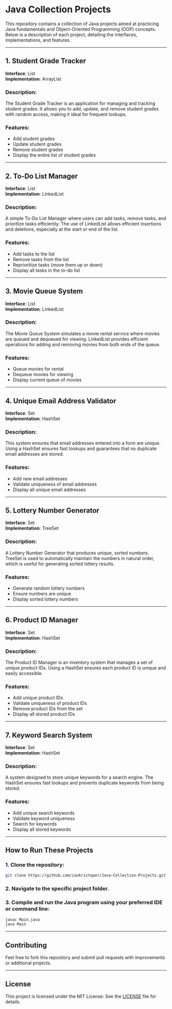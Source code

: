 # Java Collection Projects    

This repository contains a collection of Java projects aimed at practicing Java fundamentals and Object-Oriented Programming (OOP) concepts. Below is a description of each project, detailing the interfaces, implementations, and features.

---

## 1. Student Grade Tracker  

**Interface**: List  
**Implementation**: ArrayList  

### Description:
The Student Grade Tracker is an application for managing and tracking student grades. It allows you to add, update, and remove student grades with random access, making it ideal for frequent lookups.

### Features:
- Add student grades
- Update student grades
- Remove student grades
- Display the entire list of student grades

---

## 2. To-Do List Manager

**Interface**: List  
**Implementation**: LinkedList  

### Description:
A simple To-Do List Manager where users can add tasks, remove tasks, and prioritize tasks efficiently. The use of LinkedList allows efficient insertions and deletions, especially at the start or end of the list.

### Features:
- Add tasks to the list
- Remove tasks from the list
- Reprioritize tasks (move them up or down)
- Display all tasks in the to-do list

---

## 3. Movie Queue System

**Interface**: List  
**Implementation**: LinkedList  

### Description:
The Movie Queue System simulates a movie rental service where movies are queued and dequeued for viewing. LinkedList provides efficient operations for adding and removing movies from both ends of the queue.

### Features:
- Queue movies for rental
- Dequeue movies for viewing
- Display current queue of movies

---

## 4. Unique Email Address Validator

**Interface**: Set  
**Implementation**: HashSet  

### Description:
This system ensures that email addresses entered into a form are unique. Using a HashSet ensures fast lookups and guarantees that no duplicate email addresses are stored.

### Features:
- Add new email addresses
- Validate uniqueness of email addresses
- Display all unique email addresses

---

## 5. Lottery Number Generator

**Interface**: Set  
**Implementation**: TreeSet  

### Description:
A Lottery Number Generator that produces unique, sorted numbers. TreeSet is used to automatically maintain the numbers in natural order, which is useful for generating sorted lottery results.

### Features:
- Generate random lottery numbers
- Ensure numbers are unique
- Display sorted lottery numbers

---

## 6. Product ID Manager

**Interface**: Set  
**Implementation**: HashSet  

### Description:
The Product ID Manager is an inventory system that manages a set of unique product IDs. Using a HashSet ensures each product ID is unique and easily accessible.

### Features:
- Add unique product IDs
- Validate uniqueness of product IDs
- Remove product IDs from the set
- Display all stored product IDs

---

## 7. Keyword Search System

**Interface**: Set  
**Implementation**: HashSet  

### Description:
A system designed to store unique keywords for a search engine. The HashSet ensures fast lookups and prevents duplicate keywords from being stored.

### Features:
- Add unique search keywords
- Validate keyword uniqueness
- Search for keywords
- Display all stored keywords

---

## How to Run These Projects
### 1. Clone the repository:
   ```bash
   git clone https://github.com/iankristoper/Java-Collection-Projects.git
   ```
### 2. Navigate to the specific project folder.
### 3. Compile and run the Java program using your preferred IDE or command line:
   ```bash
   javac Main.java
   java Main
```

---

## Contributing
Feel free to fork this repository and submit pull requests with improvements or additional projects.

---

## License

This project is licensed under the MIT License: See the [LICENSE](./LICENSE) file for details.


